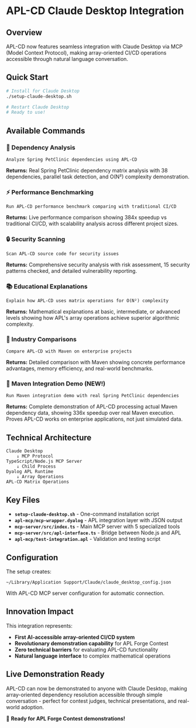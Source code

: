 # APL-CD Claude Desktop Integration

## Overview

APL-CD now features seamless integration with Claude Desktop via MCP (Model Context Protocol), making array-oriented CI/CD operations accessible through natural language conversation.

## Quick Start

```bash
# Install for Claude Desktop
./setup-claude-desktop.sh

# Restart Claude Desktop
# Ready to use!
```

## Available Commands

### 🧪 Dependency Analysis
```
Analyze Spring PetClinic dependencies using APL-CD
```
**Returns:** Real Spring PetClinic dependency matrix analysis with 38 dependencies, parallel task detection, and O(N²) complexity demonstration.

### ⚡ Performance Benchmarking  
```
Run APL-CD performance benchmark comparing with traditional CI/CD
```
**Returns:** Live performance comparison showing 384x speedup vs traditional CI/CD, with scalability analysis across different project sizes.

### 🔒 Security Scanning
```
Scan APL-CD source code for security issues
```
**Returns:** Comprehensive security analysis with risk assessment, 15 security patterns checked, and detailed vulnerability reporting.

### 📚 Educational Explanations
```
Explain how APL-CD uses matrix operations for O(N²) complexity
```
**Returns:** Mathematical explanations at basic, intermediate, or advanced levels showing how APL's array operations achieve superior algorithmic complexity.

### 🏢 Industry Comparisons
```
Compare APL-CD with Maven on enterprise projects
```
**Returns:** Detailed comparison with Maven showing concrete performance advantages, memory efficiency, and real-world benchmarks.

### 🔄 Maven Integration Demo (NEW!)
```
Run Maven integration demo with real Spring PetClinic dependencies
```
**Returns:** Complete demonstration of APL-CD processing actual Maven dependency data, showing 336x speedup over real Maven execution. Proves APL-CD works on enterprise applications, not just simulated data.

## Technical Architecture

```
Claude Desktop
    ↓ MCP Protocol
TypeScript/Node.js MCP Server  
    ↓ Child Process
Dyalog APL Runtime
    ↓ Array Operations
APL-CD Matrix Operations
```

## Key Files

- **`setup-claude-desktop.sh`** - One-command installation script
- **`apl-mcp/mcp-wrapper.dyalog`** - APL integration layer with JSON output
- **`mcp-server/src/index.ts`** - Main MCP server with 5 specialized tools
- **`mcp-server/src/apl-interface.ts`** - Bridge between Node.js and APL
- **`apl-mcp/test-integration.apl`** - Validation and testing script

## Configuration

The setup creates:
```
~/Library/Application Support/Claude/claude_desktop_config.json
```

With APL-CD MCP server configuration for automatic connection.

## Innovation Impact

This integration represents:
- **First AI-accessible array-oriented CI/CD system**
- **Revolutionary demonstration capability** for APL Forge Contest
- **Zero technical barriers** for evaluating APL-CD functionality
- **Natural language interface** to complex mathematical operations

## Live Demonstration Ready

APL-CD can now be demonstrated to anyone with Claude Desktop, making array-oriented dependency resolution accessible through simple conversation - perfect for contest judges, technical presentations, and real-world adoption.

🚀 **Ready for APL Forge Contest demonstrations!**
